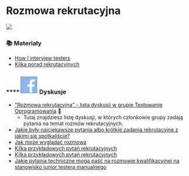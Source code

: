 # Rozmowa rekrutacyjna

![](../.gitbook/assets/aaeaaqaaaaaaaaalaaaajdawyzq0mgq1ltvlogytndkyyi1imjiwltewotixndjkndu0na.jpg)

### 📚 Materiały

* [How I interview testers](https://www.linkedin.com/pulse/how-i-interview-testers-dan-ashby)&#x20;
* [Kilka porad rekrutacyjnych](https://arturzwolinski.gitbooks.io/software-tester-interview/content/)

### ****<img src="../.gitbook/assets/icons8-facebook-50 (10) (1) (1) (1) (1) (10).png" alt="" data-size="line"> **Dyskusje**

* ["Rozmowa rekrutacyjna" - lista dyskusji w grupie Testowanie Oprogramowania](https://www.facebook.com/hashtag/rekrutacja?\_\_gid\_\_=141683635854223) 🏤
  * Tutaj znajdziesz listę dyskusji, w których członkowie grupy zadają pytania na temat rozmów rekrutacyjnych.
* [Jakie były najciekawsze pytania albo krótkie zadania rekrutacyjne z jakimi się spotkaliście?](https://www.facebook.com/groups/TestowanieOprogramowania/permalink/1021871111168800/)&#x20;
* [Jak może wyglądać rozmowa](https://www.facebook.com/groups/TestowanieOprogramowania/permalink/1042626019093309/)&#x20;
* [Kilka przykładowych pytań rekrutacyjnych](https://www.facebook.com/groups/TestowanieOprogramowania/permalink/1296258673730041/)&#x20;
* [Kilka przykładowych pytań rekrutacyjnych](https://www.facebook.com/groups/TestowanieOprogramowania/permalink/1105074382848472/)&#x20;
* [Jakie pytania techniczne mogą paść na rozmowie kwalifikacyjnej na stanowisko junior testera manualnego](https://www.facebook.com/groups/TestowanieOprogramowania/permalink/1769794973043073/)&#x20;
